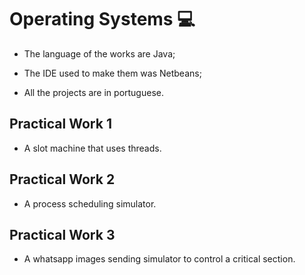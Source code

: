 # Operating Systems 💻

- The language of the works are Java;

- The IDE used to make them was Netbeans;

- All the projects are in portuguese.

## Practical Work 1

- A slot machine that uses threads.

## Practical Work 2

- A process scheduling simulator.

## Practical Work 3

- A whatsapp images sending simulator to control a critical section.